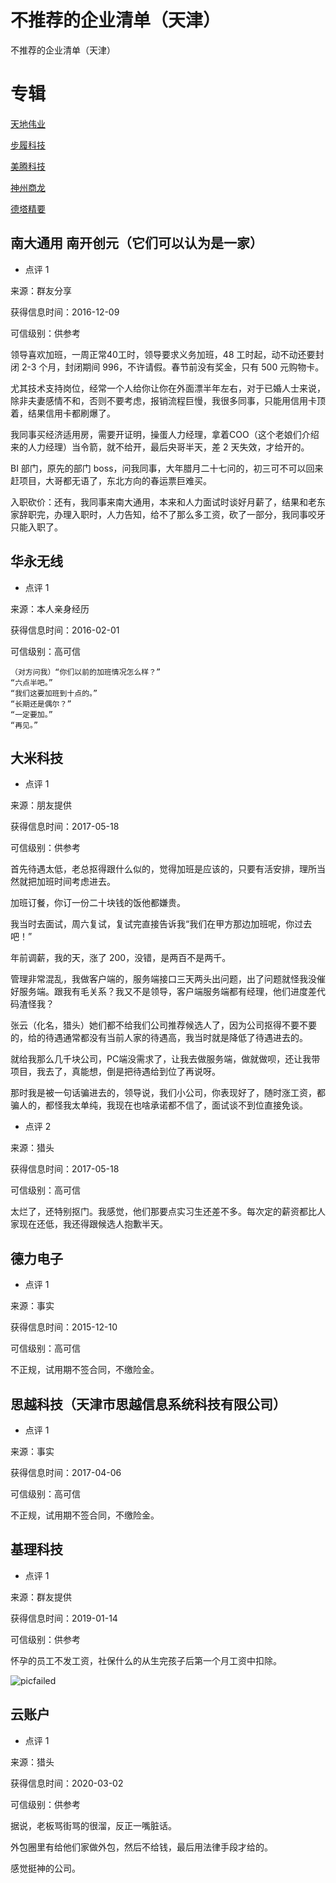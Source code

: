 # 不推荐的企业清单（天津）

不推荐的企业清单（天津）

# 专辑

[天地伟业](https://github.com/superalm/bad-companies-tianjin/blob/master/tian-di-wei-ye.md)

[步履科技](https://github.com/superalm/bad-companies-tianjin/blob/master/bu-lv-ke-ji.md)

[美腾科技](https://github.com/superalm/bad-companies-tianjin/blob/master/mei-teng.md)

[神州商龙](https://github.com/superalm/bad-companies-tianjin/blob/master/shang-long.md)

[德塔精要](https://github.com/superalm/bad-companies-tianjin/blob/master/deta.md)

## 南大通用 南开创元（它们可以认为是一家）

- 点评 1

来源：群友分享

获得信息时间：2016-12-09

可信级别：供参考

领导喜欢加班，一周正常40工时，领导要求义务加班，48 工时起，动不动还要封闭 2-3 个月，封闭期间 996，不许请假。春节前没有奖金，只有 500 元购物卡。

尤其技术支持岗位，经常一个人给你让你在外面漂半年左右，对于已婚人士来说，除非夫妻感情不和，否则不要考虑，报销流程巨慢，我很多同事，只能用信用卡顶着，结果信用卡都刷爆了。

我同事买经济适用房，需要开证明，操蛋人力经理，拿着COO（这个老娘们介绍来的人力经理）当令箭，就不给开，最后央哥半天，差 2 天失效，才给开的。

BI 部门，原先的部门 boss，问我同事，大年腊月二十七问的，初三可不可以回来赶项目，大哥都无语了，东北方向的春运票巨难买。

入职砍价：还有，我同事来南大通用，本来和人力面试时谈好月薪了，结果和老东家辞职完，办理入职时，人力告知，给不了那么多工资，砍了一部分，我同事咬牙只能入职了。

## 华永无线

- 点评 1

来源：本人亲身经历

获得信息时间：2016-02-01

可信级别：高可信

```
（对方问我）“你们以前的加班情况怎么样？”
“六点半吧。”
“我们这要加班到十点的。”
“长期还是偶尔？”
“一定要加。”
“再见。”
```

## 大米科技

- 点评 1

来源：朋友提供

获得信息时间：2017-05-18

可信级别：供参考

首先待遇太低，老总抠得跟什么似的，觉得加班是应该的，只要有活安排，理所当然就把加班时间考虑进去。

加班订餐，你订一份二十块钱的饭他都嫌贵。

我当时去面试，周六复试，复试完直接告诉我“我们在甲方那边加班呢，你过去吧！”

年前调薪，我的天，涨了 200，没错，是两百不是两千。

管理非常混乱，我做客户端的，服务端接口三天两头出问题，出了问题就怪我没催好服务端。跟我有毛关系？我又不是领导，客户端服务端都有经理，他们进度差代码渣怪我？

张云（化名，猎头）她们都不给我们公司推荐候选人了，因为公司抠得不要不要的，给的待遇通常都没有当前人家的待遇高，我当时就是降低了待遇进去的。

就给我那么几千块公司，PC端没需求了，让我去做服务端，做就做呗，还让我带项目，我去了，真能想，倒是把待遇给到位了再说呀。

那时我是被一句话骗进去的，领导说，我们小公司，你表现好了，随时涨工资，都骗人的，都怪我太单纯，我现在也啥承诺都不信了，面试谈不到位直接免谈。

- 点评 2

来源：猎头

获得信息时间：2017-05-18

可信级别：高可信

太烂了，还特别抠门。我感觉，他们那要点实习生还差不多。每次定的薪资都比人家现在还低，我还得跟候选人抱歉半天。

## 德力电子

- 点评 1

来源：事实

获得信息时间：2015-12-10

可信级别：高可信

不正规，试用期不签合同，不缴险金。

## 思越科技（天津市思越信息系统科技有限公司）

- 点评 1

来源：事实

获得信息时间：2017-04-06

可信级别：高可信

不正规，试用期不签合同，不缴险金。

## 基理科技

- 点评 1

来源：群友提供

获得信息时间：2019-01-14

可信级别：供参考

怀孕的员工不发工资，社保什么的从生完孩子后第一个月工资中扣除。

![picfailed](https://github.com/superalm/bad-companies-tianjin/blob/master/img/ji-li-ke-ji.jpg)

## 云账户

- 点评 1

来源：猎头

获得信息时间：2020-03-02

可信级别：供参考

据说，老板骂街骂的很溜，反正一嘴脏话。

外包圈里有给他们家做外包，然后不给钱，最后用法律手段才给的。

感觉挺神的公司。
